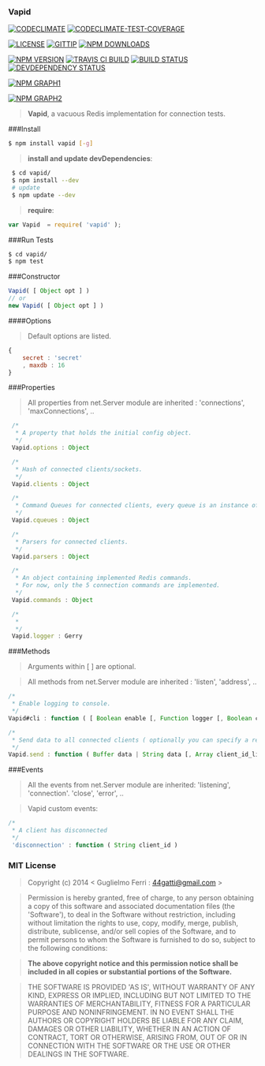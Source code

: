 ### Vapid

[![CODECLIMATE](http://img.shields.io/codeclimate/github/rootslab/vapid.svg?style=flat)](https://codeclimate.com/github/rootslab/vapid)
[![CODECLIMATE-TEST-COVERAGE](http://img.shields.io/codeclimate/coverage/github/rootslab/vapid.svg?style=flat)](https://codeclimate.com/github/rootslab/vapid)

[![LICENSE](http://img.shields.io/badge/license-MIT-blue.svg?style=flat)](https://github.com/rootslab/vapid#mit-license)
[![GITTIP](http://img.shields.io/gittip/rootslab.svg?style=flat)](https://www.gittip.com/rootslab/)
[![NPM DOWNLOADS](http://img.shields.io/npm/dm/vapid.svg?style=flat)](http://npm-stat.com/charts.html?package=vapid)

[![NPM VERSION](http://img.shields.io/npm/v/vapid.svg?style=flat)](https://www.npmjs.org/package/vapid)
[![TRAVIS CI BUILD](http://img.shields.io/travis/rootslab/vapid.svg?style=flat)](http://travis-ci.org/rootslab/vapid)
[![BUILD STATUS](http://img.shields.io/david/rootslab/vapid.svg?style=flat)](https://david-dm.org/rootslab/vapid)
[![DEVDEPENDENCY STATUS](http://img.shields.io/david/dev/rootslab/vapid.svg?style=flat)](https://david-dm.org/rootslab/vapid#info=devDependencies)

[![NPM GRAPH1](https://nodei.co/npm-dl/vapid.png)](https://nodei.co/npm/vapid/)

[![NPM GRAPH2](https://nodei.co/npm/vapid.png?downloads=true&stars=true)](https://nodei.co/npm/vapid/)

> __Vapid__, a vacuous Redis implementation for connection tests.

###Install

```bash
$ npm install vapid [-g]
```

> __install and update devDependencies__:

```bash
 $ cd vapid/
 $ npm install --dev
 # update
 $ npm update --dev
```

> __require__:

```javascript
var Vapid  = require( 'vapid' );
```

###Run Tests

```bash
$ cd vapid/
$ npm test
```

###Constructor

```javascript
Vapid( [ Object opt ] )
// or
new Vapid( [ Object opt ] )
```

####Options

> Default options are listed.

```javascript
{
    secret : 'secret'
    , maxdb : 16
}
```

###Properties

> All properties from net.Server module are inherited : 'connections', 'maxConnections', ..

```javascript
 /*
  * A property that holds the initial config object.
  */
 Vapid.options : Object

 /*
  * Hash of connected clients/sockets.
  */
 Vapid.clients : Object

 /*
  * Command Queues for connected clients, every queue is an instance of Train.
  */
 Vapid.cqueues : Object

 /*
  * Parsers for connected clients.
  */
 Vapid.parsers : Object

 /*
  * An object containing implemented Redis commands.
  * For now, only the 5 connection commands are implemented.
  */
 Vapid.commands : Object

 /*
  *
  */
 Vapid.logger : Gerry

```

###Methods

> Arguments within [ ] are optional.

> All methods from net.Server module are inherited : 'listen', 'address', ..

```javascript
/*
 * Enable logging to console.
 */
Vapid#cli : function ( [ Boolean enable [, Function logger [, Boolean collect_events ] ] ] ) : undefined

/*
 * Send data to all connected clients ( optionally you can specify a reduced list ).
 */
Vapid.send : function ( Buffer data | String data [, Array client_id_list ] ) : Number

```

###Events

> All the events from net.Server module are inherited: 'listening', 'connection'. 'close', 'error', ..

> Vapid custom events:

```javascript
/*
 * A client has disconnected
 */
 'disconnection' : function ( String client_id )
```

### MIT License

> Copyright (c) 2014 &lt; Guglielmo Ferri : 44gatti@gmail.com &gt;

> Permission is hereby granted, free of charge, to any person obtaining
> a copy of this software and associated documentation files (the
> 'Software'), to deal in the Software without restriction, including
> without limitation the rights to use, copy, modify, merge, publish,
> distribute, sublicense, and/or sell copies of the Software, and to
> permit persons to whom the Software is furnished to do so, subject to
> the following conditions:

> __The above copyright notice and this permission notice shall be
> included in all copies or substantial portions of the Software.__

> THE SOFTWARE IS PROVIDED 'AS IS', WITHOUT WARRANTY OF ANY KIND,
> EXPRESS OR IMPLIED, INCLUDING BUT NOT LIMITED TO THE WARRANTIES OF
> MERCHANTABILITY, FITNESS FOR A PARTICULAR PURPOSE AND NONINFRINGEMENT.
> IN NO EVENT SHALL THE AUTHORS OR COPYRIGHT HOLDERS BE LIABLE FOR ANY
> CLAIM, DAMAGES OR OTHER LIABILITY, WHETHER IN AN ACTION OF CONTRACT,
> TORT OR OTHERWISE, ARISING FROM, OUT OF OR IN CONNECTION WITH THE
> SOFTWARE OR THE USE OR OTHER DEALINGS IN THE SOFTWARE.
